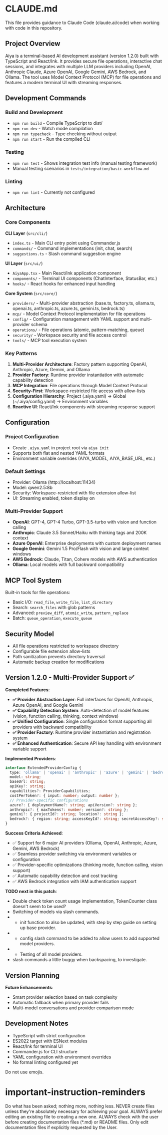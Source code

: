 # CLAUDE.md

This file provides guidance to Claude Code (claude.ai/code) when working with code in this repository.

## Project Overview

Aiya is a terminal-based AI development assistant (version 1.2.0) built with TypeScript and React/Ink. It provides secure file operations, interactive chat sessions, and integrates with multiple LLM providers including OpenAI, Anthropic Claude, Azure OpenAI, Google Gemini, AWS Bedrock, and Ollama. The tool uses Model Context Protocol (MCP) for file operations and features a modern terminal UI with streaming responses.

## Development Commands

### Build and Development
- `npm run build` - Compile TypeScript to dist/
- `npm run dev` - Watch mode compilation
- `npm run typecheck` - Type checking without output
- `npm run start` - Run the compiled CLI

### Testing
- `npm run test` - Shows integration test info (manual testing framework)
- Manual testing scenarios in `tests/integration/basic-workflow.md`

### Linting
- `npm run lint` - Currently not configured

## Architecture

### Core Components

**CLI Layer** (`src/cli/`)
- `index.ts` - Main CLI entry point using Commander.js
- `commands/` - Command implementations (init, chat, search)
- `suggestions.ts` - Slash command suggestion engine

**UI Layer** (`src/ui/`)
- `AiyaApp.tsx` - Main React/Ink application component
- `components/` - Terminal UI components (ChatInterface, StatusBar, etc.)
- `hooks/` - React hooks for enhanced input handling

**Core System** (`src/core/`)
- `providers/` - Multi-provider abstraction (base.ts, factory.ts, ollama.ts, openai.ts, anthropic.ts, azure.ts, gemini.ts, bedrock.ts)
- `mcp/` - Model Context Protocol implementation for file operations
- `config/` - Configuration management with YAML support and multi-provider schema
- `operations/` - File operations (atomic, pattern-matching, queue)
- `security/` - Workspace security and file access control
- `tools/` - MCP tool execution system

### Key Patterns

1. **Multi-Provider Architecture**: Factory pattern supporting OpenAI, Anthropic, Azure, Gemini, and Ollama
2. **Provider Factory**: Runtime provider instantiation with automatic capability detection
3. **MCP Integration**: File operations through Model Context Protocol
4. **Security-First**: Workspace-restricted file access with allow-lists
5. **Configuration Hierarchy**: Project (.aiya.yaml) -> Global (~/.aiya/config.yaml) -> Environment variables
6. **Reactive UI**: React/Ink components with streaming response support

## Configuration

### Project Configuration
- Create `.aiya.yaml` in project root via `aiya init`
- Supports both flat and nested YAML formats
- Environment variable overrides (AIYA_MODEL, AIYA_BASE_URL, etc.)

### Default Settings
- Provider: Ollama (http://localhost:11434)
- Model: qwen2.5:8b
- Security: Workspace-restricted with file extension allow-list
- UI: Streaming enabled, token display on

### Multi-Provider Support
- **OpenAI**: GPT-4, GPT-4 Turbo, GPT-3.5-turbo with vision and function calling
- **Anthropic**: Claude 3.5 Sonnet/Haiku with thinking tags and 200K context
- **Azure OpenAI**: Enterprise deployments with custom deployment names
- **Google Gemini**: Gemini 1.5 Pro/Flash with vision and large context windows
- **AWS Bedrock**: Claude, Titan, Cohere models with AWS authentication
- **Ollama**: Local models with full backward compatibility

## MCP Tool System

Built-in tools for file operations:
- Basic I/O: `read_file`, `write_file`, `list_directory`
- Search: `search_files` with glob patterns
- Advanced: `preview_diff`, `atomic_write`, `pattern_replace`
- Batch: `queue_operation`, `execute_queue`

## Security Model

- All file operations restricted to workspace directory
- Configurable file extension allow-lists
- Path sanitization prevents directory traversal
- Automatic backup creation for modifications

## Version 1.2.0 - Multi-Provider Support ✅

**Completed Features**:
- **✅ Provider Abstraction Layer**: Full interfaces for OpenAI, Anthropic, Azure OpenAI, and Google Gemini
- **✅ Capability Detection System**: Auto-detection of model features (vision, function calling, thinking, context windows)
- **✅ Unified Configuration**: Single configuration format supporting all providers with backward compatibility
- **✅ Provider Factory**: Runtime provider instantiation and registration system
- **✅ Enhanced Authentication**: Secure API key handling with environment variable support

**Implemented Providers**:
```typescript
interface ExtendedProviderConfig {
  type: 'ollama' | 'openai' | 'anthropic' | 'azure' | 'gemini' | 'bedrock';
  model: string;
  baseUrl: string;
  apiKey?: string;
  capabilities?: ProviderCapabilities;
  costPerToken?: { input: number; output: number };
  // Provider-specific configurations
  azure?: { deploymentName?: string; apiVersion?: string };
  anthropic?: { maxTokens?: number; version?: string };
  gemini?: { projectId?: string; location?: string };
  bedrock?: { region: string; accessKeyId?: string; secretAccessKey?: string; sessionToken?: string; };
}
```

**Success Criteria Achieved**:
- ✅ Support for 6 major AI providers (Ollama, OpenAI, Anthropic, Azure, Gemini, AWS Bedrock)
- ✅ Seamless provider switching via environment variables or configuration
- ✅ Provider-specific optimizations (thinking mode, function calling, vision support)
- ✅ Automatic capability detection and cost tracking
- ✅ AWS Bedrock integration with IAM authentication support

**TODO next in this patch**:
- Double check token count usage implementation, TokenCounter class doesn't seem to be used?
- Switching of models via slash commands.
- - init function to also be updated, with step by step guide on setting up base provider.
- - config slash command to be added to allow users to add supported model providers.
- - Testing of all model providers.
- slash commands a little buggy when backspacing, to investigate.

## Version Planning

**Future Enhancements**:
- Smart provider selection based on task complexity
- Automatic fallback when primary provider fails
- Multi-model conversations and provider comparison mode

## Development Notes

- TypeScript with strict configuration
- ES2022 target with ESNext modules
- React/Ink for terminal UI
- Commander.js for CLI structure
- YAML configuration with environment overrides
- No formal linting configured yet

Do not use emojis.

# important-instruction-reminders
Do what has been asked; nothing more, nothing less.
NEVER create files unless they're absolutely necessary for achieving your goal.
ALWAYS prefer editing an existing file to creating a new one.
ALWAYS check with the user before creating documentation files (*.md) or README files. Only edit documentation files if explicitly requested by the User.